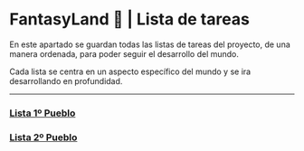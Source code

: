 # FantasyLand 🍄 | Lista de tareas

En este apartado se guardan todas las listas de tareas del proyecto, de una manera ordenada, para poder seguir el desarrollo del mundo.

Cada lista se centra en un aspecto específico del mundo y se ira desarrollando en profundidad.

---

### [Lista 1º Pueblo](task1.md)
### [Lista 2º Pueblo](task2.md)
